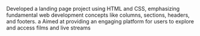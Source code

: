 Developed a landing page project using HTML and CSS, emphasizing fundamental web development concepts like columns, 
sections, headers, and footers. a
Aimed at providing an engaging platform for users to explore and access films and live streams
